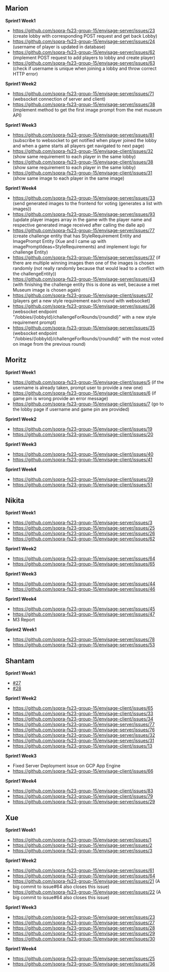## Marion
**Sprint1 Week1**
* https://github.com/sopra-fs23-group-15/envisage-server/issues/23 (create lobby with corresponding POST request and get back Lobby)
* https://github.com/sopra-fs23-group-15/envisage-server/issues/24 (username of player is updated in database)
* https://github.com/sopra-fs23-group-15/envisage-server/issues/62 (implement POST request to add players to lobby and create player)
* https://github.com/sopra-fs23-group-15/envisage-server/issues/63 (check if username is unique when joining a lobby and throw correct HTTP error)

**Sprint1 Week2**
* https://github.com/sopra-fs23-group-15/envisage-server/issues/71 (websocket connection of server and client)
* https://github.com/sopra-fs23-group-15/envisage-server/issues/38 (implement method to get the first image prompt from the met museum API)

**Sprint1 Week3**
* https://github.com/sopra-fs23-group-15/envisage-server/issues/81 (subscribe to websocket to get notified when player joined the lobby and when a game starts all players get navigated to next page)
* https://github.com/sopra-fs23-group-15/envisage-client/issues/32 (show same requirement to each player in the same lobby)
* https://github.com/sopra-fs23-group-15/envisage-client/issues/38 (show same requirement to each player in the same lobby)
* https://github.com/sopra-fs23-group-15/envisage-client/issues/31 (show same image to each player in the same image)

**Sprint1 Week4**
* https://github.com/sopra-fs23-group-15/envisage-server/issues/33 (send generated images to the frontend for voting (generates a list with images))
* https://github.com/sopra-fs23-group-15/envisage-server/issues/93 (update player images array in the game with the player name and respective generated image received after calling the dalle api)
* https://github.com/sopra-fs23-group-15/envisage-server/issues/77 (create challenge entity that has StyleRequirement Entity and ImagePrompt Entity (Xue and I came up with imagePromptIdeas=StyleRequirements) and implement logic for challenge Entity)
* https://github.com/sopra-fs23-group-15/envisage-server/issues/37 (if there are multiple winning images then one of the images is chosen randomly (not really randomly because that would lead to a conflict with the challengeEntity))
* https://github.com/sopra-fs23-group-15/envisage-server/issues/43 (with finishing the challenge entity this is done as well, because a met Museum image is chosen again)
* https://github.com/sopra-fs23-group-15/envisage-client/issues/37 (players get a new style requirement each round with websocket)
* https://github.com/sopra-fs23-group-15/envisage-server/issues/36 (websocket endpoint "/lobbies/{lobbyId}/challengeForRounds/{roundId}" with a new style requirement prompt)
* https://github.com/sopra-fs23-group-15/envisage-server/issues/35 (websocket endpoint "/lobbies/{lobbyId}/challengeForRounds/{roundId}" with the most voted on image from the previous round)

## Moritz
**Sprint1 Week1**
* https://github.com/sopra-fs23-group-15/envisage-client/issues/5 (if the username is already taken, prompt user to provide a new one)
* https://github.com/sopra-fs23-group-15/envisage-client/issues/6 (if game pin is wrong provide an error message)
* https://github.com/sopra-fs23-group-15/envisage-client/issues/7 (go to the lobby page if username and game pin are provided)

**Sprint1 Week2**
* https://github.com/sopra-fs23-group-15/envisage-client/issues/19
* https://github.com/sopra-fs23-group-15/envisage-client/issues/20

**Sprint1 Week3**
* https://github.com/sopra-fs23-group-15/envisage-client/issues/40
* https://github.com/sopra-fs23-group-15/envisage-client/issues/41

**Sprint1 Week4**
* https://github.com/sopra-fs23-group-15/envisage-client/issues/39
* https://github.com/sopra-fs23-group-15/envisage-client/issues/51

## Nikita
**Sprint1 Week1**
* https://github.com/sopra-fs23-group-15/envisage-server/issues/3
* https://github.com/sopra-fs23-group-15/envisage-server/issues/25
* https://github.com/sopra-fs23-group-15/envisage-server/issues/26
* https://github.com/sopra-fs23-group-15/envisage-server/issues/62

**Sprint1 Week2**
* https://github.com/sopra-fs23-group-15/envisage-server/issues/64
* https://github.com/sopra-fs23-group-15/envisage-server/issues/65

**Sprint1 Week3**
* https://github.com/sopra-fs23-group-15/envisage-server/issues/44
* https://github.com/sopra-fs23-group-15/envisage-server/issues/46

**Sprint1 Week4**
* https://github.com/sopra-fs23-group-15/envisage-server/issues/45
* https://github.com/sopra-fs23-group-15/envisage-server/issues/47
* M3 Report

**Sprint2 Week1**
* https://github.com/sopra-fs23-group-15/envisage-server/issues/78
* https://github.com/sopra-fs23-group-15/envisage-server/issues/53

## Shantam
**Sprint1 Week1**
* [#27](https://github.com/sopra-fs23-group-15/envisage-server/issues/27)
* [#28](https://github.com/sopra-fs23-group-15/envisage-server/issues/28)

**Sprint1 Week2**
* https://github.com/sopra-fs23-group-15/envisage-client/issues/65
* https://github.com/sopra-fs23-group-15/envisage-client/issues/33
* https://github.com/sopra-fs23-group-15/envisage-client/issues/34
* https://github.com/sopra-fs23-group-15/envisage-server/issues/77
* https://github.com/sopra-fs23-group-15/envisage-server/issues/76
* https://github.com/sopra-fs23-group-15/envisage-server/issues/32
* https://github.com/sopra-fs23-group-15/envisage-server/issues/31
* https://github.com/sopra-fs23-group-15/envisage-client/issues/13

**Sprint1 Week3**
* Fixed Server Deployment issue on GCP App Engine
* https://github.com/sopra-fs23-group-15/envisage-client/issues/66

**Sprint1 Week4**
* https://github.com/sopra-fs23-group-15/envisage-client/issues/83
* https://github.com/sopra-fs23-group-15/envisage-client/issues/79
* https://github.com/sopra-fs23-group-15/envisage-server/issues/29

## Xue
**Sprint1 Week1**
* https://github.com/sopra-fs23-group-15/envisage-server/issues/1
* https://github.com/sopra-fs23-group-15/envisage-server/issues/2
* https://github.com/sopra-fs23-group-15/envisage-server/issues/3

**Sprint1 Week2**
* https://github.com/sopra-fs23-group-15/envisage-server/issues/61
* https://github.com/sopra-fs23-group-15/envisage-server/issues/64
* https://github.com/sopra-fs23-group-15/envisage-server/issues/21 (A big commit to issue#64 also closes this issue)
* https://github.com/sopra-fs23-group-15/envisage-server/issues/22 (A big commit to issue#64 also closes this issue)

**Sprint1 Week3**
* https://github.com/sopra-fs23-group-15/envisage-server/issues/23
* https://github.com/sopra-fs23-group-15/envisage-server/issues/27
* https://github.com/sopra-fs23-group-15/envisage-server/issues/28
* https://github.com/sopra-fs23-group-15/envisage-server/issues/29
* https://github.com/sopra-fs23-group-15/envisage-server/issues/30

**Sprint1 Week4**
* https://github.com/sopra-fs23-group-15/envisage-server/issues/25
* https://github.com/sopra-fs23-group-15/envisage-server/issues/36
